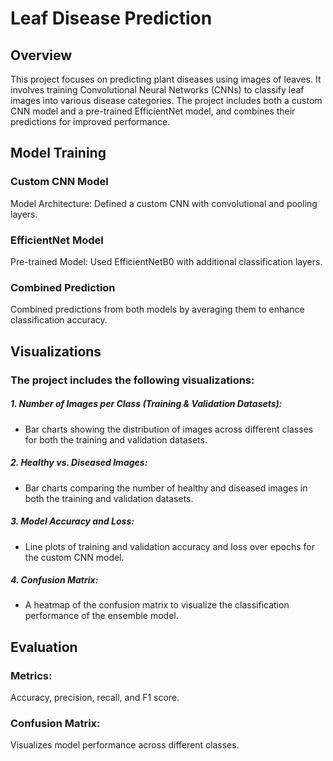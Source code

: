 # Leaf Disease Prediction 
## Overview

This project focuses on predicting plant diseases using images of leaves. It involves training Convolutional Neural Networks (CNNs) to classify leaf images into various disease categories. The project includes both a custom CNN model and a pre-trained EfficientNet model, and combines their predictions for improved performance.

## Model Training
### Custom CNN Model
   Model Architecture: Defined a custom CNN with convolutional and pooling layers.

### EfficientNet Model
   Pre-trained Model: Used EfficientNetB0 with additional classification layers.

### Combined Prediction
  Combined predictions from both models by averaging them to enhance classification accuracy.

## Visualizations
### The project includes the following visualizations:
##### 1. Number of Images per Class (Training & Validation Datasets):
  - Bar charts showing the distribution of images across different classes for both the training and validation datasets.
##### 2. Healthy vs. Diseased Images:
   - Bar charts comparing the number of healthy and diseased images in both the training and validation datasets.
##### 3. Model Accuracy and Loss:
   - Line plots of training and validation accuracy and loss over epochs for the custom CNN model.
##### 4. Confusion Matrix:
   - A heatmap of the confusion matrix to visualize the classification performance of the ensemble model.

## Evaluation
### Metrics:
Accuracy, precision, recall, and F1 score.
### Confusion Matrix: 
Visualizes model performance across different classes.
